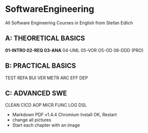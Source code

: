 # SoftwareEngineering
All Software Engineering Courses in English from Stefan Edlich

## A: THEORETICAL BASICS
**01-INTRO 02-REQ 03-ANA** 04-UML 05-VOR O5-OD 06-DDD (PRO)

## B: PRACTICAL BASICS
TEST REFA BUI VER METR ARC EFF DEP

## C: ADVANCED SWE
CLEAN CICD AOP MICR FUNC LOG DSL

* Markdown PDF v1.4.4 Chromium Install OK, Restart
* change all pictures
* Start each chapter with an image